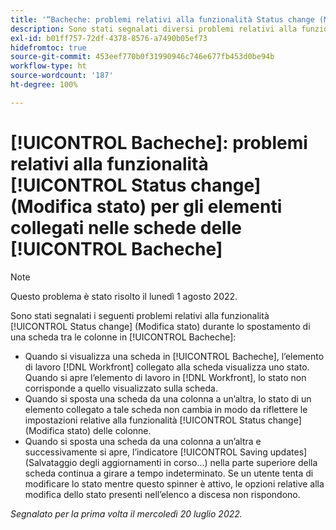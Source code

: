 ```yaml
---
title: '“Bacheche: problemi relativi alla funzionalità Status change (Modifica stato) per gli elementi collegati nelle schede in Bacheche”'
description: Sono stati segnalati diversi problemi relativi alla funzionalità Status change (Modifica stato) durante lo spostamento di una scheda tra le colonne in Bacheche.
exl-id: b01ff757-72df-4378-8576-a7490b05ef73
hidefromtoc: true
source-git-commit: 453eef770b0f31990946c746e677fb453d0be94b
workflow-type: ht
source-wordcount: '187'
ht-degree: 100%

---
```


# [!UICONTROL Bacheche]: problemi relativi alla funzionalità [!UICONTROL Status change] (Modifica stato) per gli elementi collegati nelle schede delle [!UICONTROL Bacheche]

>[!NOTE]
>
>Questo problema è stato risolto il lunedì 1 agosto 2022.

Sono stati segnalati i seguenti problemi relativi alla funzionalità [!UICONTROL Status change] (Modifica stato) durante lo spostamento di una scheda tra le colonne in [!UICONTROL Bacheche]:

* Quando si visualizza una scheda in [!UICONTROL Bacheche], l’elemento di lavoro [!DNL Workfront] collegato alla scheda visualizza uno stato. Quando si apre l’elemento di lavoro in [!DNL Workfront], lo stato non corrisponde a quello visualizzato sulla scheda.
* Quando si sposta una scheda da una colonna a un’altra, lo stato di un elemento collegato a tale scheda non cambia in modo da riflettere le impostazioni relative alla funzionalità [!UICONTROL Status change] (Modifica stato) delle colonne.
* Quando si sposta una scheda da una colonna a un’altra e successivamente si apre, l’indicatore [!UICONTROL Saving updates] (Salvataggio degli aggiornamenti in corso...) nella parte superiore della scheda continua a girare a tempo indeterminato. Se un utente tenta di modificare lo stato mentre questo spinner è attivo, le opzioni relative alla modifica dello stato presenti nell’elenco a discesa non rispondono.

_Segnalato per la prima volta il mercoledì 20 luglio 2022._
